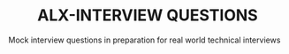 # <center>ALX-INTERVIEW QUESTIONS</center>

Mock interview questions in preparation for real world technical interviews

